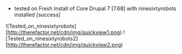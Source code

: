+ tested on Fresh Install of Core Drupal 7 [7.68] with ninesixtyrobots installed  [success]

![Tested_on_ninesixtyrobots][http://therefactor.net/cdn/img/quickview1.png)
![Tested_on_ninesixtyrobots2][http://therefactor.net/cdn/img/quickview2.png)
